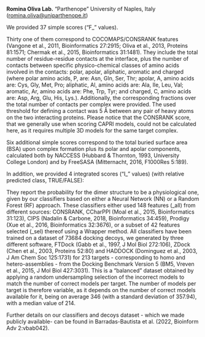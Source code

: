 **Romina Oliva Lab.**  “Parthenope” University of Naples, Italy (romina.oliva@uniparthenope.it)

 We provided 37 simple scores (“F_” values).  

Thirty one of them correspond to  COCOMAPS/CONSRANK features (Vangone et al., 2011, Bioinformatics 27:2915; Oliva et al., 2013, Proteins 81:1571; Chermak et al., 2015, Bioinformatics 31:1481). They include the total number of residue-residue contacts at the interface, plus the number of contacts between specific  physico-chemical classes of amino acids involved in the contacts: polar, apolar, aliphatic, aromatic and charged (where polar amino acids, P, are:  Asn, Gln, Ser, Thr; apolar, A, amino acids are: Cys, Gly, Met, Pro; aliphatic, Al, amino acids are: Ala, Ile, Leu, Val; aromatic, Ar, amino acids are: Phe, Trp, Tyr; and charged, C, amino acids are: Asp, Arg, Glu, His, Lys.). Additionally, the corresponding fractions over the total number of contacts per complex were provided. The used threshold for defining a contact was 5 Å between any pair of heavy atoms on the two interacting proteins.
Please notice that the CONSRANK score, that we generally use when scoring CAPRI models, could not be calculated here, as it requires multiple 3D models for the same target complex.

Six additional simple scores correspond to the total buried surface area (BSA) upon complex formation plus its polar and apolar components, calculated both by NACCESS (Hubbard & Thornton, 1993, University College London) and by FreeSASA (Mitternacht, 2016, F1000Res 5:189).



In addition, we provided 4 integrated scores (“I_” values)  (with relative predicted class, TRUE/FALSE):

They report the probability for the dimer structure to be a physiological one, given by our classifiers based on either a Neural Network (NN) or a Random Forest (RF) approach. These classifiers either used 148 features (_all) from different sources: CONSRANK, CCharPPI (Moal et al., 2015, Bioinformatics 31:123), CIPS (Nadalin & Carbone, 2018, Bioinformatics 34:459), Prodigy (Xue et al., 2016, Bioinformatics 32:3676), or a subset of 42 features selected (_sel) thereof using a Wrapper method. All classifiers have been trained on a dataset of 73684 docking decoys, we generated by three different software, FTDock (Gabb et al., 1997, J Mol Biol 272:106), ZDock (Chen et al., 2003, Proteins 52:80) and HADDOCK (Dominguez et al., 2003, J Am Chem Soc 125:1731) for 213 targets - corresponding to homo and hetero-assemblies - from the Docking Benchmark Version 5 (BM5, Vreven et al., 2015, J Mol Biol 427:3031). This is a “balanced” dataset obtained by applying a random undersampling selection of the incorrect models to match the number of correct models per target. The number of models per target is therefore variable, as it depends on the number of correct models available for it, being on average 346 (with a standard deviation of 357.94), with a median value of 214.  

Further details on our classifiers and decoys dataset - which we made publicly available- can be found in Barradas-Bautista et al. (2022, Bioinform Adv 2:vbab042).
